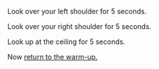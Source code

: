 Look over your left shoulder for 5 seconds.

Look over your right shoulder for 5 seconds.

Look up at the ceiling for 5 seconds.

Now [return to the warm-up.](../warm-up.md)